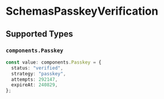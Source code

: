 # SchemasPasskeyVerification


## Supported Types

### `components.Passkey`

```typescript
const value: components.Passkey = {
  status: "verified",
  strategy: "passkey",
  attempts: 292147,
  expireAt: 240829,
};
```

